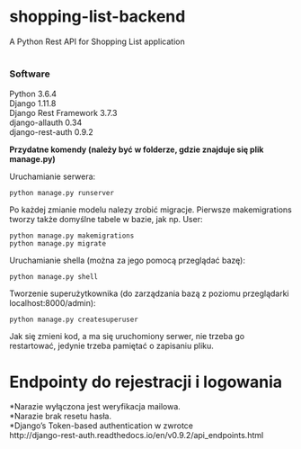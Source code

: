 # <h1>shopping-list-backend</h1>
A Python Rest API for Shopping List application

# <h3>Software</h3>
Python 3.6.4 <br>
Django 1.11.8 <br>
Django Rest Framework 3.7.3 <br>
django-allauth 0.34<br>
django-rest-auth 0.9.2<br>

<b>Przydatne komendy (należy być w folderze, gdzie znajduje się plik manage.py)</b>

Uruchamianie serwera:
```
python manage.py runserver
```

Po każdej zmianie modelu nalezy zrobić migracje. Pierwsze makemigrations tworzy także domyślne tabele w bazie, jak np. User:

```
python manage.py makemigrations
python manage.py migrate
```

Uruchamianie shella (można za jego pomocą przeglądać bazę):
```
python manage.py shell
```

Tworzenie superużytkownika (do zarządzania bazą z poziomu przeglądarki localhost:8000/admin):
```
python manage.py createsuperuser
```

Jak się zmieni kod, a ma się uruchomiony serwer, nie trzeba go restartować, jedynie trzeba pamiętać o zapisaniu pliku.


<h1>Endpointy do rejestracji i logowania </h1>
*Narazie wyłączona jest weryfikacja mailowa.<br>
*Narazie brak resetu hasła.<br>
*Django’s Token-based authentication w zwrotce<br>
http://django-rest-auth.readthedocs.io/en/v0.9.2/api_endpoints.html

